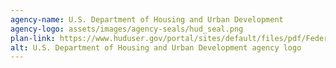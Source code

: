 ```yaml
---
agency-name: U.S. Department of Housing and Urban Development 
agency-logo: assets/images/agency-seals/hud_seal.png
plan-link: https://www.huduser.gov/portal/sites/default/files/pdf/Federal-Register-2016-29215.pdf
alt: U.S. Department of Housing and Urban Development agency logo
---
```






